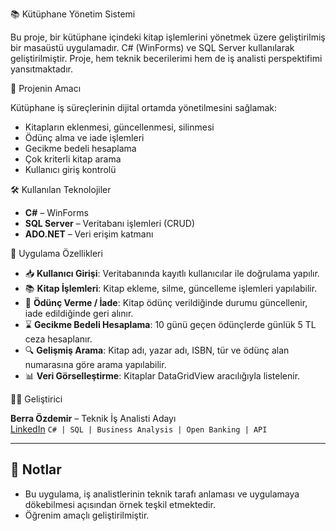  📚 Kütüphane Yönetim Sistemi

Bu proje, bir kütüphane içindeki kitap işlemlerini yönetmek üzere geliştirilmiş bir masaüstü uygulamadır. C# (WinForms) ve SQL Server kullanılarak geliştirilmiştir. Proje, hem teknik becerilerimi hem de iş analisti perspektifimi yansıtmaktadır.


 🎯 Projenin Amacı

Kütüphane iş süreçlerinin dijital ortamda yönetilmesini sağlamak:
- Kitapların eklenmesi, güncellenmesi, silinmesi
- Ödünç alma ve iade işlemleri
- Gecikme bedeli hesaplama
- Çok kriterli kitap arama
- Kullanıcı giriş kontrolü


 🛠️ Kullanılan Teknolojiler

- **C#** – WinForms
- **SQL Server** – Veritabanı işlemleri (CRUD)
- **ADO.NET** – Veri erişim katmanı


 🧩 Uygulama Özellikleri

- 📥 **Kullanıcı Girişi**: Veritabanında kayıtlı kullanıcılar ile doğrulama yapılır.
- 📚 **Kitap İşlemleri**: Kitap ekleme, silme, güncelleme işlemleri yapılabilir.
- 🔄 **Ödünç Verme / İade**: Kitap ödünç verildiğinde durumu güncellenir, iade edildiğinde geri alınır.
- ⌛ **Gecikme Bedeli Hesaplama**: 10 günü geçen ödünçlerde günlük 5 TL ceza hesaplanır.
- 🔍 **Gelişmiş Arama**: Kitap adı, yazar adı, ISBN, tür ve ödünç alan numarasına göre arama yapılabilir.
- 📊 **Veri Görselleştirme**: Kitaplar DataGridView aracılığıyla listelenir.



 👩💼 Geliştirici

**Berra Özdemir** – Teknik İş Analisti Adayı  
[LinkedIn](https://www.linkedin.com/in/döndü-özdemir-business-analyst/) 
`C# | SQL | Business Analysis | Open Banking | API`

---

## 📌 Notlar

- Bu uygulama, iş analistlerinin teknik tarafı anlaması ve uygulamaya dökebilmesi açısından örnek teşkil etmektedir.
- Öğrenim amaçlı geliştirilmiştir.


